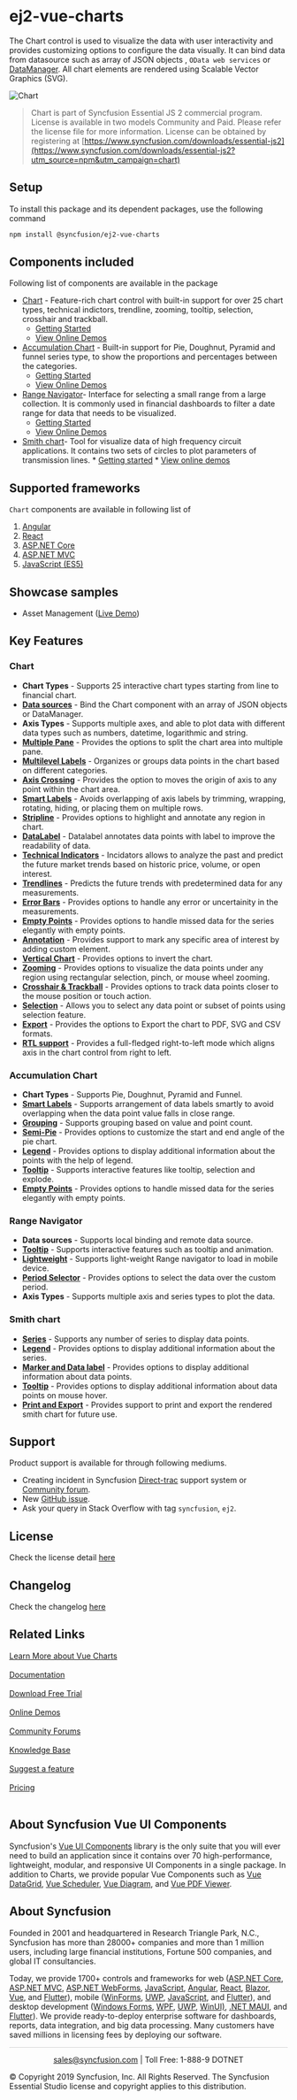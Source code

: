 # ej2-vue-charts
The Chart control is used to visualize the data with user interactivity and provides customizing options to configure the data visually. It can bind data from  datasource such as array of JSON objects , `OData web services` or
[DataManager](http://ej2.syncfusion.com/vue/documentation/data/?utm_source=npm&utm_campaign=chart). All chart elements are rendered using Scalable Vector Graphics (SVG).

![Chart](https://ej2.syncfusion.com/products/images/chart/readme.gif)

> Chart is part of Syncfusion Essential JS 2 commercial program. License is available in two models Community and Paid. Please refer the license file for more information. License can be obtained by registering at [https://www.syncfusion.com/downloads/essential-js2](https://www.syncfusion.com/downloads/essential-js2?utm_source=npm&utm_campaign=chart)


## Setup
To install this package and its dependent packages, use the following command

```sh
npm install @syncfusion/ej2-vue-charts
```

## Components included

Following list of components are available in the package
*	[Chart](https://www.syncfusion.com/vue-ui-components/charts/?utm_source=github&utm_medium=listing&utm_campaign=vue-charts-github-samples) - Feature-rich chart control with built-in support for over 25 chart types, technical indictors, trendline, zooming, tooltip, selection, crosshair and trackball.
      *	[Getting Started](https://ej2.syncfusion.com/vue/documentation/chart/getting-started?utm_source=github&utm_medium=listing&utm_campaign=vue-charts-github-samples)
      *	[View Online Demos](https://ej2.syncfusion.com/angular/demos/#/material/chart/line.html)
*	[Accumulation Chart](https://www.syncfusion.com/vue-ui-components/charts/?utm_source=github&utm_medium=listing&utm_campaign=vue-charts-github-samples) - Built-in support for Pie, Doughnut, Pyramid and funnel series type, to show the proportions and percentages between the categories.
      *	[Getting Started](https://ej2.syncfusion.com/vue/documentation/accumulation-chart/getting-started?utm_source=github&utm_medium=listing&utm_campaign=vue-charts-github-samples)
      *	[View Online Demos](https://ej2.syncfusion.com/vue/demos/#/material/chart/pie.html?utm_source=github&utm_medium=listing&utm_campaign=vue-charts-github-samples)
*	[Range Navigator](https://www.syncfusion.com/vue-ui-components/range-selector/?utm_source=github&utm_medium=listing&utm_campaign=vue-charts-github-samples)- Interface for selecting a small range from a large collection. It is commonly used in financial dashboards to filter a date range for data that needs to be visualized. 
      *	[Getting Started](https://ej2.syncfusion.com/vue/documentation/rangenavigator/getting-started?utm_source=github&utm_medium=listing&utm_campaign=vue-charts-github-samples)
      *	[View Online Demos](https://ej2.syncfusion.com/vue/demos/#/material/rangenavigator/default.html?utm_source=github&utm_medium=listing&utm_campaign=vue-charts-github-samples)
* [Smith chart](https://www.syncfusion.com/products/vue-ui-components/smithchart?utm_source=github&utm_medium=listing&utm_campaign=vue-charts-github-samples)- Tool for visualize data of high frequency circuit applications. It contains two sets of circles to plot parameters of transmission lines.
      *	[Getting started](https://ej2.syncfusion.com/vue/documentation/smithchart/getting-started?utm_source=github&utm_medium=listing&utm_campaign=vue-charts-github-samples)
      *	[View online demos](https://ej2.syncfusion.com/vue/demos/#/material/smith-chart/default.html?utm_source=github&utm_medium=listing&utm_campaign=vue-charts-github-samples)

## Supported frameworks

 `Chart` components are available in following list of 

  1. [Angular](https://github.com/syncfusion/ej2-angular-ui-components/tree/master/components/charts?utm_source=npm&utm_campaign=chart)
  2. [React](https://github.com/syncfusion/ej2-react-ui-components/tree/master/components/charts?utm_source=npm&utm_campaign=chart)
  3. [ASP.NET Core](https://aspdotnetcore.syncfusion.com/Chart/Line#/material)
  4. [ASP.NET MVC](https://aspnetmvc.syncfusion.com/Chart/Line#/material)
  5. [JavaScript (ES5)](https://www.syncfusion.com/javascript-ui-controls/charts)

## Showcase samples

* Asset Management ([Live Demo](https://ej2.syncfusion.com/showcase/vue/assetmanagement/#/?utm_source=npm&utm_campaign=chart))

## Key Features

### Chart
   * **Chart Types** - Supports 25 interactive chart types starting from line to financial chart.
   * [**Data sources**](https://ej2.syncfusion.com/vue/demos/?utm_source=npm&utm_campaign=chart#/material/chart/local-data.html) - Bind the Chart component with an array of JSON objects or DataManager.
   * **Axis Types** - Supports multiple axes, and able to plot data with different data types such as numbers, datetime, logarithmic and string.
   * [**Multiple Pane**](https://ej2.syncfusion.com/vue/demos/?utm_source=npm&utm_campaign=chart#/material/chart/candle.html) - Provides the options to split the chart area into multiple pane.
   * [**Multilevel Labels**](https://ej2.syncfusion.com/vue/demos/?utm_source=npm&utm_campaign=chart#/material/chart/multi-levellabel.html) - Organizes or groups data points in the chart based on different categories.
   * [**Axis Crossing**](https://ej2.syncfusion.com/vue/demos/?utm_source=npm&utm_campaign=chart#/material/chart/axes-crossing.html) - Provides the option to moves the origin of axis to any point within the chart area.
   * [**Smart Labels**](https://ej2.syncfusion.com/vue/demos/?utm_source=npm&utm_campaign=chart#/material/chart/smartAxis-label.html) - Avoids overlapping of axis labels by trimming, wrapping, rotating, hiding, or placing them on multiple rows.
   * [**Stripline**](https://ej2.syncfusion.com/vue/demos/?utm_source=npm&utm_campaign=chart#/material/chart/stripline.html) - Provides options to highlight and annotate any region in chart.
   * [**DataLabel**](https://ej2.syncfusion.com/vue/demos/?utm_source=npm&utm_campaign=chart#/material/chart/data-label.html) - Datalabel annotates data points with label to improve the readability of data.
   * [**Technical Indicators**](https://ej2.syncfusion.com/vue/demos/?utm_source=npm&utm_campaign=chart#/material/chart/adindicator.html) - Incidators allows to analyze the past and predict the future market trends based on historic price, volume, or open interest.
   * [**Trendlines**](https://ej2.syncfusion.com/vue/demos/?utm_source=npm&utm_campaign=chart#/material/chart/trendlines.html) - Predicts the future trends with predetermined data for any measurements.
   * [**Error Bars**](https://ej2.syncfusion.com/vue/demos/?utm_source=npm&utm_campaign=chart#/material/chart/error-bar.html) - Provides options to handle any error or uncertainity in the measurements.
   * [**Empty Points**](https://ej2.syncfusion.com/vue/demos/?utm_source=npm&utm_campaign=chart#/material/chart/empty-point.html) - Provides options to handle missed data for the series elegantly with empty points.
   * [**Annotation**](https://ej2.syncfusion.com/vue/demos/?utm_source=npm&utm_campaign=chart#/material/chart/annotation.html) - Provides support to mark any specific area of interest by adding custom element.
   * [**Vertical Chart**](https://ej2.syncfusion.com/vue/demos/?utm_source=npm&utm_campaign=chart#/material/chart/vertical-chart.html) - Provides options to invert the chart.
   * [**Zooming**](https://ej2.syncfusion.com/vue/demos/?utm_source=npm&utm_campaign=chart#/material/chart/zooming.html) - Provides options to visualize the data points under any region using rectangular selection, pinch, or mouse wheel zooming.
   * [**Crosshair & Trackball**](https://ej2.syncfusion.com/vue/demos/?utm_source=npm&utm_campaign=chart#/material/chart/cross-hair.html) - Provides options to track data points closer to the mouse position or touch action.
   * [**Selection**](https://ej2.syncfusion.com/vue/demos/?utm_source=npm&utm_campaign=chart#/material/chart/range-selection.html) - Allows you to select any data point or subset of points using selection feature.
   * [**Export**](https://ej2.syncfusion.com/vue/demos/?utm_source=npm&utm_campaign=chart#/material/chart/export.html) - Provides the options to Export the chart to  PDF, SVG and CSV formats.
   * [**RTL support**](https://ej2.syncfusion.com/vue/demos/?utm_source=npm&utm_campaign=chart#/material/chart/inversed.html) - Provides a full-fledged right-to-left mode which aligns axis in the chart control from right to left.
   
### Accumulation Chart
   * **Chart Types** - Supports Pie, Doughnut, Pyramid and Funnel.
   * [**Smart Labels**](https://ej2.syncfusion.com/vue/demos/?utm_source=npm&utm_campaign=chart#/material/chart/smart-labels.html) - Supports arrangement of data labels smartly to avoid overlapping when the data point value falls in close range.
   * [**Grouping**](https://ej2.syncfusion.com/vue/demos/?utm_source=npm&utm_campaign=chart#/material/chart/grouping.html) - Supports grouping based on value and point count.
   * [**Semi-Pie**](https://ej2.syncfusion.com/vue/demos/?utm_source=npm&utm_campaign=chart#/material/chart/semi-pie.html) - Provides options to customize the start and end angle of the pie chart.
   * [**Legend**](https://ej2.syncfusion.com/vue/demos/?utm_source=npm&utm_campaign=chart#/material/chart/default-doughnut.html) - Provides options to display additional information about the points with the help of legend.
   * [**Tooltip**](https://ej2.syncfusion.com/vue/demos/?utm_source=npm&utm_campaign=chart#/material/chart/doughnut.html) - Supports interactive features like tooltip, selection and explode.
   * [**Empty Points**](https://ej2.syncfusion.com/vue/demos/?utm_source=npm&utm_campaign=chart#/material/chart/pie-emptyPoint.html) - Provides options to handle missed data for the series elegantly with empty points.

### Range Navigator
   * **Data sources** - Supports local binding and remote data source.
   * [**Tooltip**](https://ej2.syncfusion.com/vue/demos/?utm_source=npm&utm_campaign=chart#/material/rangenavigator/default.html) - Supports interactive features such as tooltip and animation.
   * [**Lightweight**](https://ej2.syncfusion.com/vue/demos/?utm_source=npm&utm_campaign=chart#/material/rangenavigator/light-weight.html) - Supports light-weight Range navigator to load in mobile device.
   * [**Period Selector**](https://ej2.syncfusion.com/vue/demos/?utm_source=npm&utm_campaign=chart#/material/rangenavigator/period-default.html) - Provides options to select the data over the custom period.
   * **Axis Types** - Supports multiple axis and series types to plot the data.

### Smith chart
   * [**Series**](https://ej2.syncfusion.com/vue/documentation/smithchart/smithchart-series/?utm_source=github&utm_medium=listing&utm_campaign=vue-charts-github-samples) - Supports any number of series to display data points.
   * [**Legend**](https://ej2.syncfusion.com/vue/documentation/smithchart/smithchart-legend/?utm_source=github&utm_medium=listing&utm_campaign=vue-charts-github-samples) - Provides options to display additional information about the series.
   * [**Marker and Data label**](https://ej2.syncfusion.com/vue/documentation/smithchart/smithchart-marker/?utm_source=github&utm_medium=listing&utm_campaign=vue-charts-github-samples) - Provides options to display additional information about data points.
   * [**Tooltip**](https://ej2.syncfusion.com/vue/documentation/smithchart/smithchart-tooltip/?utm_source=github&utm_medium=listing&utm_campaign=vue-charts-github-samples) - Provides options to display additional information about data points on mouse hover.
   * [**Print and Export**](https://ej2.syncfusion.com/vue/documentation/smithchart/smithchart-print/?utm_source=github&utm_medium=listing&utm_campaign=vue-charts-github-samples) - Provides support to print and export the rendered smith chart for future use.

## Support
 Product support is available for through following mediums.

  * Creating incident in Syncfusion [Direct-trac](https://www.syncfusion.com/support/directtrac/incidents?utm_source=npm&utm_campaign=chart) support system or [Community forum](https://www.syncfusion.com/forums?utm_source=npm&utm_campaign=chart).
  * New [GitHub issue](https://github.com/syncfusion/ej2-vue-ui-components/issues/new).
  * Ask your query in Stack Overflow with tag `syncfusion`, `ej2`.

## License

Check the license detail [here](https://github.com/syncfusion/ej2-vue-ui-components/blob/master/license)

## Changelog

Check the changelog [here](https://github.com/syncfusion/ej2-vue-ui-components/blob/master/components/charts/CHANGELOG.md)

## Related Links

[Learn More about Vue Charts](https://www.syncfusion.com/vue-ui-controls/vue-charts?utm_source=github&utm_medium=listing&utm_campaign=vue-charts-github-samples)<br/><br/>
[Documentation](https://ej2.syncfusion.com/vue/documentation/chart/getting-started/?utm_source=github&utm_medium=listing&utm_campaign=vue-charts-github-samples)<br/><br/>
[Download Free Trial](https://www.syncfusion.com/downloads?utm_source=github&utm_medium=listing&utm_campaign=vue-charts-github-samples)<br/><br/>
[Online Demos](https://ej2.syncfusion.com/vue/demos/#/bootstrap5/chart/line?utm_source=github&utm_medium=listing&utm_campaign=vue-charts-github-samples)<br/><br/>
[Community Forums](https://www.syncfusion.com/forums/?utm_source=github&utm_medium=listing&utm_campaign=vue-charts-github-samples)<br/><br/>
[Knowledge Base](https://www.syncfusion.com/kb/essential-js2?utm_source=github&utm_medium=listing&utm_campaign=vue-charts-github-samples)<br/><br/>
[Suggest a feature](https://www.syncfusion.com/feedback/vue?utm_source=github&utm_medium=listing&utm_campaign=vue-charts-github-samples)<br/><br/>
[Pricing](https://www.syncfusion.com/sales/products/vue?utm_source=github&utm_medium=listing&utm_campaign=vue-charts-github-samples)<br/><br/>

## About Syncfusion Vue UI Components
Syncfusion's [Vue UI Components](https://www.syncfusion.com/vue-ui-controls?utm_source=github&utm_medium=listing&utm_campaign=vue-charts-github-samples) library is the only suite that you will ever need to build an application since it contains over 70 high-performance, lightweight, modular, and responsive UI Components in a single package. In addition to Charts, we provide popular Vue Components such as [Vue DataGrid](https://www.syncfusion.com/vue-ui-controls/vue-grid), [Vue Scheduler](https://www.syncfusion.com/vue-ui-controls/vue-scheduler?utm_source=github&utm_medium=listing&utm_campaign=vue-charts-github-samples), [Vue Diagram](https://www.syncfusion.com/vue-ui-controls/vue-diagram?utm_source=github&utm_medium=listing&utm_campaign=vue-charts-github-samples), and [Vue PDF Viewer](https://www.syncfusion.com/vue-ui-controls/vue-pdf-viewer?utm_source=github&utm_medium=listing&utm_campaign=vue-charts-github-samples).

## About Syncfusion

Founded in 2001 and headquartered in Research Triangle Park, N.C., Syncfusion has more than 28000+ companies and more than 1 million users, including large financial institutions, Fortune 500 companies, and global IT consultancies.

Today, we provide 1700+ controls and frameworks for web ([ASP.NET Core](https://www.syncfusion.com/aspnet-core-ui-controls?utm_source=github&utm_medium=listing&utm_campaign=vue-charts-github-samples), [ASP.NET MVC](https://www.syncfusion.com/aspnet-mvc-ui-controls?utm_source=github&utm_medium=listing&utm_campaign=vue-charts-github-samples), [ASP.NET WebForms](https://www.syncfusion.com/jquery/aspnet-webforms-ui-controls?utm_source=github&utm_medium=listing&utm_campaign=vue-charts-github-samples), [JavaScript](https://www.syncfusion.com/vue-ui-controls?utm_source=github&utm_medium=listing&utm_campaign=vue-charts-github-samples), [Angular](https://www.syncfusion.com/vue-ui-controls?utm_source=github&utm_medium=listing&utm_campaign=vue-charts-github-samples), [React](https://www.syncfusion.com/vue-ui-controls?utm_source=github&utm_medium=listing&utm_campaign=vue-charts-github-samples), [Blazor](https://www.syncfusion.com/blazor-components?utm_source=github&utm_medium=listing&utm_campaign=vue-charts-github-samples), [Vue](https://www.syncfusion.com/vue-ui-components?utm_source=github&utm_medium=listing&utm_campaign=vue-charts-github-samples), and [Flutter](https://www.syncfusion.com/flutter-widgets?utm_source=github&utm_medium=listing&utm_campaign=vue-charts-github-samples)), mobile ([WinForms](https://www.syncfusion.com/WinForms-ui-controls?utm_source=github&utm_medium=listing&utm_campaign=vue-charts-github-samples), [UWP](https://www.syncfusion.com/uwp-ui-controls?utm_source=github&utm_medium=listing&utm_campaign=vue-charts-github-samples), [JavaScript](https://www.syncfusion.com/vue-ui-controls?utm_source=github&utm_medium=listing&utm_campaign=vue-charts-github-samples), and [Flutter](https://www.syncfusion.com/flutter-widgets?utm_source=github&utm_medium=listing&utm_campaign=vue-charts-github-samples)), and desktop development ([Windows Forms](https://www.syncfusion.com/winforms-ui-controls?utm_source=github&utm_medium=listing&utm_campaign=vue-charts-github-samples), [WPF](https://www.syncfusion.com/wpf-ui-controls?utm_source=github&utm_medium=listing&utm_campaign=vue-charts-github-samples), [UWP](https://www.syncfusion.com/uwp-ui-controls?utm_source=github&utm_medium=listing&utm_campaign=vue-charts-github-samples), [WinUI)](https://www.syncfusion.com/winui-controls?utm_source=github&utm_medium=listing&utm_campaign=vue-charts-github-samples), [.NET MAUI](https://www.syncfusion.com/maui-controls), and [Flutter](https://www.syncfusion.com/flutter-widgets?utm_source=github&utm_medium=listing&utm_campaign=vue-charts-github-samples)). We provide ready-to-deploy enterprise software for dashboards, reports, data integration, and big data processing. Many customers have saved millions in licensing fees by deploying our software.

<hr style="height:0.3px;border:none;color:lightgrey;background-color:lightgrey;" />

<p align="center">
  <a href="mailto:sales@syncfusion.com?Subject=Syncfusion Vue Charts - Github Sample" target="_top">sales@syncfusion.com</a> | Toll Free: 1-888-9 DOTNET <br>
</p>

© Copyright 2019 Syncfusion, Inc. All Rights Reserved. The Syncfusion Essential Studio license and copyright applies to this distribution.